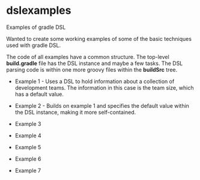 dslexamples
======================
Examples of gradle DSL

Wanted to create some working examples of some of the basic techniques used with gradle DSL.

The code of all examples have a common structure.  The top-level **build.gradle** file has the DSL instance and maybe a few tasks.  The DSL parsing code is within one more groovy files within the **buildSrc** tree.

- Example 1 - Uses a DSL to hold information about a collection of development teams.  The information in this case is the team size, which has a default value.

- Example 2 - Builds on example 1 and specifies the default value within the DSL instance, making it more self-contained.

- Example 3
- Example 4
- Example 5
- Example 6
- Example 7
